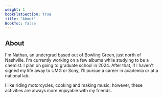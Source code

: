```yaml
---
weight: 1
bookFlatSection: true
title: "About"
BookToc: false
---
```


## About

I'm Nathan, an undergrad based out of Bowling Green, just north of Nashville. I'm currently working on a few albums while studying to be a chemist. I plan on going to graduate school in 2024. After that, if I haven't signed my life away to UMG or Sony, I'll pursue a career in academia or at a national lab.

I like riding motorcycles, cooking and making music; however, these activities are always more enjoyable with my friends.
